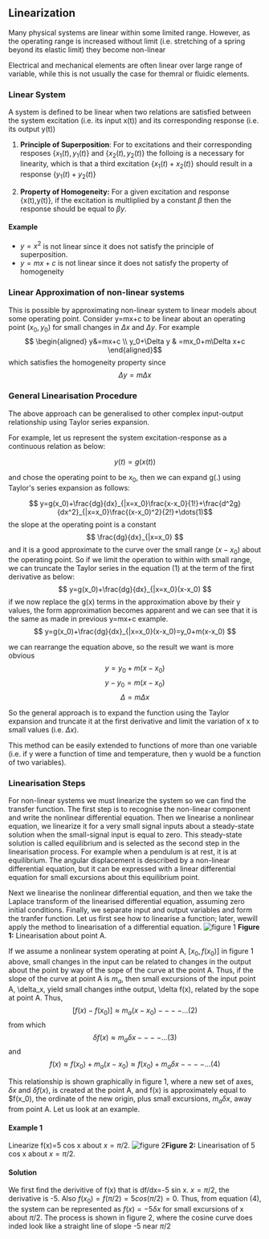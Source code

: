 
## Linearization

Many physical systems are linear within some limited range.  However, as the operating range is increased without limit (i.e. stretching of a spring beyond its elastic limit) they become non-linear

Electrical and mechanical elements are often linear over large range of variable, while this is not usually the case for themral or fluidic elements.

### Linear System

A system is defined to be linear when two relations are satisfied between the system excitation (i.e. its input x(t)) and its corresponding response (i.e. its output y(t))

1. **Principle of Superposition**: For to excitations and their corresponding resposes $\{x_1(t),y_1(t)\}$ and $\{x_2(t),y_2(t)\}$ the folloing is a necessary for linearity, which is that a third excitation $\{x_1(t)+x_2(t)\}$ should result in a response $\{y_1(t)+y_2(t)\}$ 

2. **Property of Homogeneity:** For a given excitation and response {x(t),y(t)}, if the excitation is multliplied by a constant $\beta$ then the response should be equal to $\beta y$.

#### Example
- $y=x^2$ is not linear since it does not satisfy the principle of superposition.
- $y=mx+c$ is not linear since it does not satisfy the property of homogeneity

### Linear Approximation of non-linear systems

This is possible by approximating non-linear system to linear models about some operating point.  Consider y=mx+c to be linear about an operating point $(x_0,y_0)$ for small changes in $\Delta x$ and $\Delta y$.  For example
$$ \begin{aligned} y&=mx+c 
\\ y_0+\Delta y & =mx_0+m\Delta x+c \end{aligned}$$
which satisfies the homogeneity property since
$$\Delta y=m\Delta x $$

### General Linearisation Procedure

The above approach can be generalised to other complex input-output relationship using Taylor series expansion.

For example, let us represent the system excitation-response as a continuous relation as below:

$$y(t)=g(x(t))$$

and chose the operating point to be $x_0$, then we can expand g(.) using Taylor's series expansion as follows:


$$ y=g(x_0)+\frac{dg}{dx}_{|x=x_0}\frac{x-x_0}{1!}+\frac{d^2g}{dx^2}_{|x=x_0}\frac{(x-x_0)^2}{2!}+\dots(1)$$
the slope at the operating point is a constant
$$ \frac{dg}{dx}_{|x=x_0} $$
and it is a good approximate to the curve over the small range $(x-x_0)$ about the operating point.  So if we limit the operation to within with small range, we can truncate the Taylor series in the equation (1) at the term of the first derivative as below:
$$ y=g(x_0)+\frac{dg}{dx}_{|x=x_0}(x-x_0) $$
if we now replace the g(x) terms in the approximation above by their y values, the form approximation becomes apparent and we can see that it is the same as made in previous y=mx+c example.
$$ y=g(x_0)+\frac{dg}{dx}_{|x=x_0}(x-x_0)=y_0+m(x-x_0) $$

we can rearrange the equation above, so the result we want is more obvious
$$ y=y_0+m(x-x_0) $$
$$ y-y_0=m(x-x_0) $$
$$ \Delta=m\Delta x $$

So the general approach is to expand the function using the Taylor expansion and truncate it at the first derivative and limit the variation of x to small values (i.e. $\Delta x$).

This method can be easily extended to functions of more than one variable (i.e. if y were a function of time and temperature, then y wuold be a function of two variables).

### Linearisation Steps
For non-linear systems we must linearize the system so we can find the transfer function.  The first step is to recognise the non-linear component and write the nonlinear differential equation.  Then we linearise a nonlinear equation, we linearize it for a very small signal inputs about a steady-state solution when the small-signal input is equal to zero.  This steady-state solution is called equilibrium and is selected as the second step in the linearisation process.  For example when a pendulum is at rest, it is at equilibrium.  The angular displacement is described by a non-linear differential equation, but it can be expressed with a linear differential equation for small excursions about this equilibrium point.

Next we linearise the nonlinear differential equation, and then we take the Laplace transform of the linearised differential equation, assuming zero initial conditions.  Finally, we separate input and output variables and form the tranfer function.  Let us first see how to linearise a function; later, wewill apply the method to linearisation of a differential equation.
![figure 1](https://selene.hud.ac.uk/u1273400/images/seg_media/c6.PNG)
**Figure 1:** Linearisation about point A.

If we assume a nonlinear system operating at point A, $[x_0,f(x_0)]$ in figure 1 above, small changes in the input can be related to changes in the output about the point by way of the sope of the curve at the point A.  Thus, if the slope of the curve at point A is $m_a$, then small excursions of the input point A, \delta_x, yield small changes inthe output, \delta f(x), related by the sope at point A. Thus,
$$[f(x)-f(x_0)]\approx m_a(x-x_0) - - - -\dots(2) $$
from which
$$ \delta f(x)\approx m_a\delta x - - - - \dots(3) $$
and
$$ f(x) \approx f(x_0)+m_a(x-x_0)\approx f(x_0)+m_a\delta x - - - - \dots(4) $$

This relationship is shown graphically in figure 1, where a new set of axes, $\delta x$ and $\delta f(x)$, is created at the point A, and f(x) is approximately equal to $f(x_0), the ordinate of the new origin, plus small excursions, $m_a\delta x$, away from point A.  Let us look at an example.

#### Example 1
Linearize f(x)=5 cos x about $x=\pi/2$.
![figure 2](https://selene.hud.ac.uk/u1273400/images/seg_media/c7.PNG)**Figure 2:** Linearisation of 5 cos x about $x=\pi/2$.

#### Solution
We first find the derivitive of f(x) that is df/dx=-5 sin x.  $x=\pi/2$, the derivative is -5.  Also $f(x_0)=f(\pi/2)=5 cos (\pi/2)=0$.  Thus, from equation (4), the system can be represented as $f(x)=-5\delta x$ for small excursions of x about $\pi/2$.  The process is shown in figure 2, where the cosine curve does inded look like a straight line of slope -5 near $\pi/2$


```R

```
